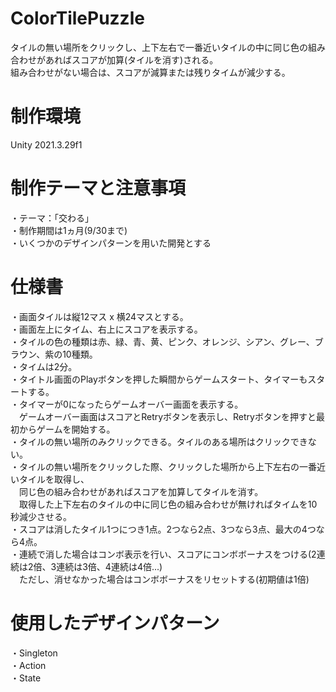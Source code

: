 # ColorTilePuzzle
タイルの無い場所をクリックし、上下左右で一番近いタイルの中に同じ色の組み合わせがあればスコアが加算(タイルを消す)される。   
組み合わせがない場合は、スコアが減算または残りタイムが減少する。

# 制作環境
Unity 2021.3.29f1

# 制作テーマと注意事項
・テーマ：「交わる」   
・制作期間は1ヵ月(9/30まで)   
・いくつかのデザインパターンを用いた開発とする   

# 仕様書
・画面タイルは縦12マス x 横24マスとする。   
・画面左上にタイム、右上にスコアを表示する。  
・タイルの色の種類は赤、緑、青、黄、ピンク、オレンジ、シアン、グレー、ブラウン、紫の10種類。   
・タイムは2分。   
・タイトル画面のPlayボタンを押した瞬間からゲームスタート、タイマーもスタートする。  
・タイマーが0になったらゲームオーバー画面を表示する。  
　ゲームオーバー画面はスコアとRetryボタンを表示し、Retryボタンを押すと最初からゲームを開始する。  
・タイルの無い場所のみクリックできる。タイルのある場所はクリックできない。   
・タイルの無い場所をクリックした際、クリックした場所から上下左右の一番近いタイルを取得し、   
　同じ色の組み合わせがあればスコアを加算してタイルを消す。  
　取得した上下左右のタイルの中に同じ色の組み合わせが無ければタイムを10秒減少させる。  
・スコアは消したタイル1つにつき1点。2つなら2点、3つなら3点、最大の4つなら4点。  
・連続で消した場合はコンボ表示を行い、スコアにコンボボーナスをつける(2連続は2倍、3連続は3倍、4連続は4倍...)  
　ただし、消せなかった場合はコンボボーナスをリセットする(初期値は1倍)
  
# 使用したデザインパターン
・Singleton  
・Action  
・State
